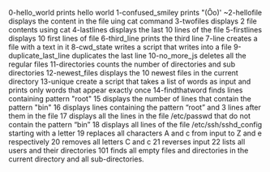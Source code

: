 0-hello_world prints hello world
1-confused_smiley prints "(Ôo)'
~2-hellofile displays the content in the file uing cat command
3-twofiles displays 2 file contents using cat
4-lastlines displays the last 10 lines of the file
5-firstlines displays 10 first lines of file
6-third_line prints the third line
7-line creates a file with a text in it
8-cwd_state writes a script that writes into a file
9-duplicate_last_line duplicates the last line
10-no_more_js deletes all the regular files
11-directories counts the number of directories and sub directories
12-newest_files displays the 10 newest files in the current directory
13-unique create a script that takes a list of words as input and prints only words that appear exactly once
14-findthatword finds lines containing pattern "root"
15 displays the number of lines that contain the pattern "bin"
16 displays lines containing the pattern “root” and 3 lines after them in the file
17 displays all the lines in the file /etc/passwd that do not contain the pattern “bin”
18 displays all lines of the file /etc/ssh/sshd_config starting with a letter
19 replaces all characters A and c from input to Z and e respectively
20 removes all letters C and c
21 reverses input
22 lists all users and their directories
101  finds all empty files and directories in the current directory and all sub-directories.

